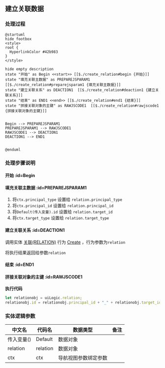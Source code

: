 ## 建立关联数据 <!-- {docsify-ignore-all} -->

   

### 处理过程

```plantuml
@startuml
hide footbox
<style>
root {
  HyperlinkColor #42b983
}
</style>

hide empty description
state "开始" as Begin <<start>> [[$./create_relation#begin {开始}]]
state "填充关联主数据" as PREPAREJSPARAM1  [[$./create_relation#preparejsparam1 {填充关联主数据}]]
state "建立关联关系" as DEACTION1  [[$./create_relation#deaction1 {建立关联关系}]]
state "结束" as END1 <<end>> [[$./create_relation#end1 {结束}]]
state "拼接关联对象的主键" as RAWJSCODE1  [[$./create_relation#rawjscode1 {拼接关联对象的主键}]]


Begin --> PREPAREJSPARAM1
PREPAREJSPARAM1 --> RAWJSCODE1
RAWJSCODE1 --> DEACTION1
DEACTION1 --> END1


@enduml
```


### 处理步骤说明

#### 开始 :id=Begin




#### 填充关联主数据 :id=PREPAREJSPARAM1



1. 将`ctx.principal_type` 设置给  `relation.principal_type`
2. 将`ctx.principal_id` 设置给  `relation.principal_id`
3. 将`Default(传入变量).id` 设置给  `relation.target_id`
4. 将`ctx.target_type` 设置给  `relation.target_type`

#### 建立关联关系 :id=DEACTION1



调用实体 [关联(RELATION)](module/Base/Relation.md) 行为 [Create](module/Base/Relation#行为) ，行为参数为`relation`

将执行结果返回给参数`relation`

#### 结束 :id=END1




#### 拼接关联对象的主键 :id=RAWJSCODE1



<p class="panel-title"><b>执行代码</b></p>

```javascript
let relationobj = uiLogic.relation;
relationobj.id = relationobj.principal_id + "_" + relationobj.target_id;
```



### 实体逻辑参数

|    中文名   |    代码名    |  数据类型      |备注 |
| --------| --------| --------  | --------   |
|传入变量(<i class="fa fa-check"/></i>)|Default|数据对象||
|relation|relation|数据对象||
|ctx|ctx|导航视图参数绑定参数||
